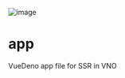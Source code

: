 
![image](https://user-images.githubusercontent.com/34011871/113891760-6119ce80-9793-11eb-8b20-da7fcb857fe3.png)
# app
VueDeno app file for SSR in VNO
